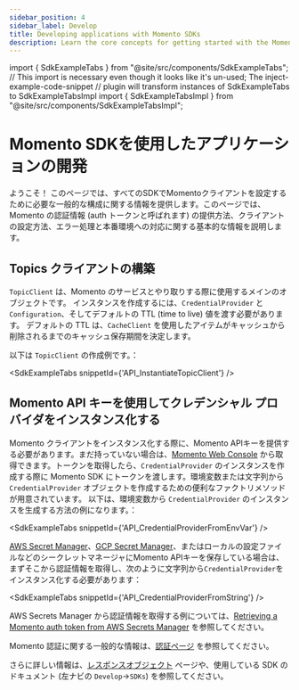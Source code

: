 ```yaml
---
sidebar_position: 4
sidebar_label: Develop
title: Developing applications with Momento SDKs
description: Learn the core concepts for getting started with the Momento SDKs.
---
```


import { SdkExampleTabs } from "@site/src/components/SdkExampleTabs";
// This import is necessary even though it looks like it's un-used; The inject-example-code-snippet
// plugin will transform instances of SdkExampleTabs to SdkExampleTabsImpl
import { SdkExampleTabsImpl } from "@site/src/components/SdkExampleTabsImpl";

# Momento SDKを使用したアプリケーションの開発

ようこそ！ このページでは、すべてのSDKでMomentoクライアントを設定するために必要な一般的な構成に関する情報を提供します。このページでは、Momento の認証情報 (auth トークンと呼ばれます) の提供方法、クライアントの設定方法、エラー処理と本番環境への対応に関する基本的な情報を説明します。

## Topics クライアントの構築

`TopicClient` は、Momento のサービスとやり取りする際に使用するメインのオブジェクトです。
インスタンスを作成するには、`CredentialProvider` と `Configuration`、そしてデフォルトの TTL (time to live) 値を渡す必要があります。
デフォルトの TTL は、`CacheClient` を使用したアイテムがキャッシュから削除されるまでのキャッシュ保存期間を決定します。

以下は `TopicClient` の作成例です。：

<SdkExampleTabs snippetId={'API_InstantiateTopicClient'} />

## Momento API キーを使用してクレデンシャル プロバイダをインスタンス化する

Momento クライアントをインスタンス化する際に、Momento APIキーを提供する必要があります。まだ持っていない場合は、[Momento Web Console](https://console.gomomento.com/) から取得できます。トークンを取得したら、`CredentialProvider` のインスタンスを作成する際に Momento SDK にトークンを渡します。環境変数または文字列から `CredentialProvider` オブジェクトを作成するための便利なファクトリメソッドが用意されています。
以下は、環境変数から `CredentialProvider` のインスタンスを生成する方法の例になります。：

<SdkExampleTabs snippetId={'API_CredentialProviderFromEnvVar'} />

[AWS Secret Manager](https://aws.amazon.com/secrets-manager/)、[GCP Secret Manager](https://cloud.google.com/secret-manager)、またはローカルの設定ファイルなどのシークレットマネージャにMomento APIキーを保存している場合は、まずそこから認証情報を取得し、次のように文字列から`CredentialProvider`をインスタンス化する必要があります：

<SdkExampleTabs snippetId={'API_CredentialProviderFromString'} />

AWS Secrets Manager から認証情報を取得する例については、[Retrieving a Momento auth token from AWS Secrets Manager](./develop/integrations/aws-secrets-manager) を参照してください。

Momento 認証に関する一般的な情報は、[認証ページ](./develop/authentication) を参照してください。

さらに詳しい情報は、[レスポンスオブジェクト](./develop/api-reference/response-objects) ページや、使用している SDK のドキュメント (左ナビの `Develop`->`SDKs`) を参照してください。
